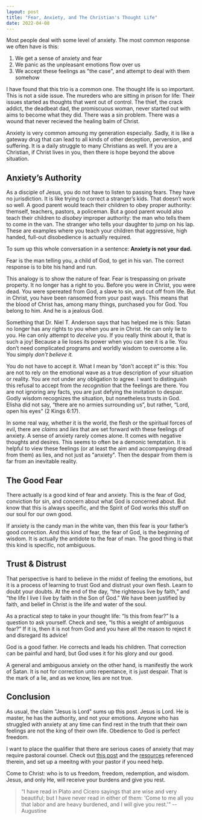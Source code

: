 ```yaml
---
layout: post
title: "Fear, Anxiety, and The Christian's Thought Life"
date: 2022-04-08
---
```


Most people deal with some level of anxiety. The most common response we often have is this:

1. We get a sense of anxiety and fear
2. We panic as the unpleasant emotions flow over us
3. We accept these feelings as "the case", and attempt to deal with them somehow

I have found that this trio is a common one. The thought life is so important. This is not a side issue. The mureders who are sitting in prison for life: Their issues started as thoughts that went out of control. The thief, the crack addict, the deadbeat dad, the promiscuous woman, never started out with aims to become what they did. There was a sin problem. There was a wound that never recieved the healing balm of Christ. 

Anxiety is very common amoung my generation especially. Sadly, it is like a gateway drug that can lead to all kinds of other deception, perversion, and suffering. It is a daily struggle to many Christians as well. If you are a Christian, if Christ lives in you, then there is hope beyond the above situation. 

## Anxiety’s Authority

As a disciple of Jesus, you do not have to listen to passing fears. They have no jurisdiction. It is like trying to correct a stranger’s kids. That doesn’t work so well. A good parent would teach their children to obey proper authority: themself, teachers, pastors, a policeman. But a good parent would also teach their children to *disobey* improper authority: the man who tells them to come in the van. The stranger who tells your daughter to jump on his lap. These are examples where you teach your children that aggressive, high handed, full-out disobedience is actually required.

To sum up this whole conversation in a sentence: **Anxiety is not your dad.** 

Fear is the man telling you, a child of God, to get in his van. The correct response is to bite his hand and run.  

This analogy is to show the nature of fear. Fear is trespassing on private property. It no longer has a right to you. Before you were in Christ, you were dead. You were spereated from God, a slave to sin, and cut off from life. But in Christ, you have been ransomed from your past ways. This means that the blood of Christ has, among many things, purchased you for God. You belong to him. And he is a jealous God. 

Something that Dr. Niel T. Anderson says that has helped me is this: Satan no longer has any rights to you when you are in Christ. He can only lie to you. He can only attempt to *deceive* you. If you really think about it, that is such a joy! Because a lie loses its power when you can see it is a lie. You don’t need complicated programs and worldly wisdom to overcome a lie. You simply *don’t believe it.*

You do not have to accept it. What I mean by “don’t accept it” is this: You are not to rely on the emotional wave as a true description of your situation or reality. You are not under any obligation to agree. I want to distinguish this refusal to accept from the *recognition* that the feelings are there. You are not ignoring any facts, you are just defying the invitation to despair. Godly wisdom recognizes the situation, but nonetheless trusts in God. Elisha did not say, “there are no armies surrounding us”, but rather, “Lord, open his eyes” (2 Kings 6:17).

In some real way, whether it is the world, the flesh or the spiritual forces of evil, there are *claims* and *lies* that are set forward with these feelings of anxiety. A sense of anxiety rarely comes alone. It comes with negative thoughts and desires. This seems to often be a demonic temptation. It is helpful to view these feelings (or at least the aim and accompanying dread from them) as lies, and not just as "anxiety". Then the despair from them is far from an inevitable reality. 

## The Good Fear

There actually is a good kind of fear and anxiety. This is the fear of God, conviction for sin, and concern about what God is concerned about. But know that this is always specific, and the Spirit of God works this stuff on our soul for our own good. 

If anxiety is the candy man in the white van, then this fear is your father’s good correction. And this kind of fear, the fear of God, is the beginning of wisdom. It is actually the antidote to the fear of man. The good thing is that this kind is specific, not ambiguous. 

## Trust & Distrust

That perspective is hard to believe in the midst of feeling the emotions, but it is a process of learning to trust God and distrust your own flesh. Learn to doubt your doubts. At the end of the day, “the righteous live by faith,” and “the life I live I live by faith in the Son of God.” We have been justified by faith, and belief in Christ is the life and water of the soul.

As a practical step to take in your thought life: “Is this from fear?” Is a question to ask yourself. Check and see, “Is this a weight of ambiguous fear?”  If it is, then it is not from God and you have all the reason to reject it and disregard its advice! 

God is a good father. He corrects and leads his children. That correction can be painful and hard, but God uses it for his glory and our good. 

A general and ambiguous anxiety on the other hand, is manifestly the work of Satan. It is not for correction unto repentance, it is just despair. That is the mark of a lie, and as we know, lies are not true.

## Conclusion

As usual, the claim "Jesus is Lord" sums up this post. Jesus is Lord. He is master, he has the authority, and not your emotions. Anyone who has struggled with anxiety at any time can find rest in the truth that their own feelings are not the king of their own life. Obedience to God is perfect freedom.

I want to place the qualifier that there are serious cases of anxiety that may require pastoral counsel. Check out [this post](https://codyilardo.com/blog/2022/03/25/christs-victory-over-satan) and the [resources](https://www.amazon.com/Steps-Freedom-Christ-Spiritual-Conflicts/dp/0764219421) referenced therein, and set up a meeitng with your pastor if you need help. 

Come to Christ: who is to us freedom, freedom, redemption, and wisdom. Jesus, and only He, will receive your burdens and give you rest. 

> “I have read in Plato and Cicero sayings that are wise and very beautiful; but I have never read in either of them: 'Come to me all you that labor and are heavy burdened, and I will give you rest.'” --Augustine

